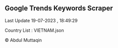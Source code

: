 

## Google Trends Keywords Scraper 
 
Last Update 19-07-2023 , 18:49:29

Country List :
VIETNAM.json



© Abdul Muttaqin 
